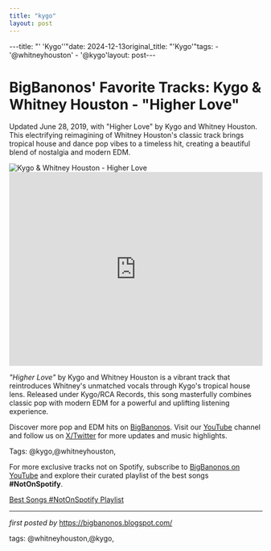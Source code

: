 ```yaml
---
title: "kygo"
layout: post
---
```

---title: "' 'Kygo''"date: 2024-12-13original_title: "'Kygo'"tags:  - '@whitneyhouston'  - '@kygo'layout: post---<!-- Post Title --><h1 >BigBanonos' Favorite Tracks: Kygo & Whitney Houston - "Higher Love"</h1> <!-- Introductory Text --><p >Updated June 28, 2019, with "Higher Love" by Kygo and Whitney Houston. This electrifying reimagining of Whitney Houston's classic track brings tropical house and dance pop vibes to a timeless hit, creating a beautiful blend of nostalgia and modern EDM.</p> <!-- Featured Image --><div > <img src="https://i.ytimg.com/vi/dTYOkcRH220/maxresdefault.jpg" alt="Kygo & Whitney Houston - Higher Love" /></div> <!-- YouTube Video Embed --><div > <iframe width="100%" height="385" src="https://www.youtube.com/embed/dTYOkcRH220" title="Kygo, Whitney Houston - Higher Love (Official Audio)" frameborder="0" allow="accelerometer; autoplay; clipboard-write; encrypted-media; gyroscope; picture-in-picture; web-share" referrerpolicy="strict-origin-when-cross-origin" allowfullscreen></iframe></div> <!-- Song Information --><div > <p><em>"Higher Love"</em> by Kygo and Whitney Houston is a vibrant track that reintroduces Whitney's unmatched vocals through Kygo's tropical house lens. Released under Kygo/RCA Records, this song masterfully combines classic pop with modern EDM for a powerful and uplifting listening experience.</p></div> <!-- Footer Links --><div > <p>Discover more pop and EDM hits on <a href="https://bigbanonos.blogspot.com/" target="_blank">BigBanonos</a>. Visit our <a href="https://www.youtube.com/@BigBanonos" target="_blank">YouTube</a> channel and follow us on <a href="https://x.com/bigbanonos" target="_blank">X/Twitter</a> for more updates and music highlights.</p></div> <!-- Tags --><p >Tags: @kygo,@whitneyhouston,</p><!--Subscribe and Playlist Links--><div>    <p>For more exclusive tracks not on Spotify, subscribe to <a href="https://www.youtube.com/@BigBanonos" target="_blank">BigBanonos on YouTube</a> and explore their curated playlist of the best songs <strong>#NotOnSpotify</strong>.</p>    <p><a href="https://www.youtube.com/playlist?list=PLtuNtuTatqI0kFahUCbtbfenC_ET5O_tr" target="_blank">Best Songs #NotOnSpotify Playlist<br /></a></p></div><hr /><p><em>first posted by</em> <a href="https://bigbanonos.blogspot.com/" rel="noopener" target="_new">https://bigbanonos.blogspot.com/</a></p><p>tags: @whitneyhouston,@kygo,</p>